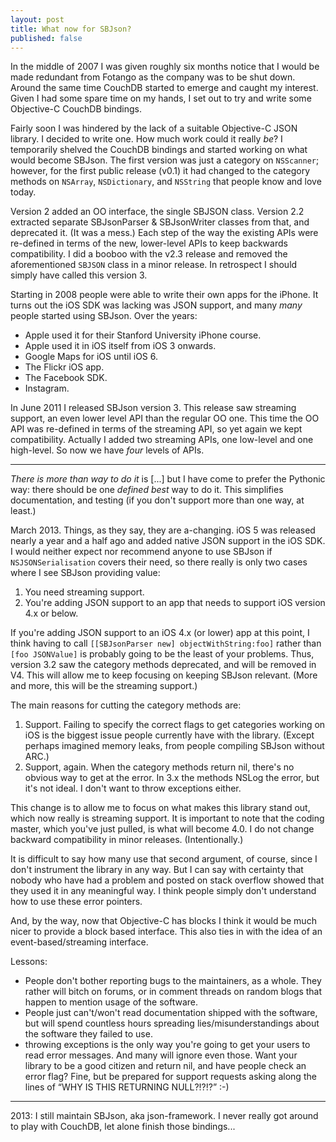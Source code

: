 ```yaml
---
layout: post
title: What now for SBJson?
published: false
---
```


In the middle of 2007 I was given roughly six months notice that I would be made redundant
from Fotango as the company was to be shut down. Around the same time CouchDB started to
emerge and caught my interest. Given I had some spare time on my hands, I set out to try
and write some Objective-C CouchDB bindings.

Fairly soon I was hindered by the lack of a suitable Objective-C JSON library. I decided
to write one. How much work could it really *be*? I temporarily shelved the CouchDB
bindings and started working on what would become SBJson. The first version was just a
category on `NSScanner`; however, for the first public release (v0.1) it had changed to
the category methods on `NSArray`, `NSDictionary`, and `NSString` that people know and
love today.

Version 2 added an OO interface, the single SBJSON class. Version 2.2 extracted separate
SBJsonParser & SBJsonWriter classes from that, and deprecated it. (It was a mess.) Each
step of the way the existing APIs were re-defined in terms of the new, lower-level APIs to
keep backwards compatibility. I did a booboo with the v2.3 release and removed the
aforementioned `SBJSON` class in a minor release. In retrospect I should simply have
called this version 3.

Starting in 2008 people were able to write their own apps for the iPhone. It turns out the
iOS SDK was lacking was JSON support, and many *many* people started using SBJson. Over
the years:

* Apple used it for their Stanford University iPhone course.
* Apple used it in iOS itself from iOS 3 onwards.
* Google Maps for iOS until iOS 6.
* The Flickr iOS app.
* The Facebook SDK.
* Instagram.

In June 2011 I released SBJson version 3. This release saw streaming support, an even
lower level API than the regular OO one. This time the OO API was re-defined in terms of
the streaming API, so yet again we kept compatibility. Actually I added two streaming
APIs, one low-level and one high-level. So now we have *four* levels of APIs.

------

*There is more than way to do it* is [...] but I have come to prefer the Pythonic way:
there should be one _defined best_ way to do it. This simplifies documentation, and
testing (if you don't support more than one way, at least.)

March 2013. Things, as they say, they are a-changing. iOS 5 was released nearly a year and
a half ago and added native JSON support in the iOS SDK. I would neither expect nor
recommend anyone to use SBJson if `NSJSONSerialisation` covers their need, so there really
is only two cases where I see SBJson providing value:

1. You need streaming support.
2. You're adding JSON support to an app that needs to support iOS version 4.x or below.

If you're adding JSON support to an iOS 4.x (or lower) app at this point, I think having
to call `[[SBJsonParser new] objectWithString:foo]` rather than `[foo JSONValue]` is
probably going to be the least of your problems. Thus, version 3.2 saw the category
methods deprecated, and will be removed in V4. This will allow me to keep focusing on
keeping SBJson relevant. (More and more, this will be the streaming support.)

The main reasons for cutting the category methods are:

1. Support. Failing to specify the correct flags to get categories working on iOS is the
biggest issue people currently have with the library. (Except perhaps imagined memory
leaks, from people compiling SBJson without ARC.)
2. Support, again. When the category methods return nil, there's no obvious way to get at
the error. In 3.x the methods NSLog the error, but it's not ideal. I don't want to throw
exceptions either.

This change is to allow me to focus on what makes this library stand out, which now really
is streaming support. It is important to note that the coding master, which you've just
pulled, is what will become 4.0. I do not change backward compatibility in minor releases.
(Intentionally.)

It is difficult to say how many use that second argument, of course, since I don't
instrument the library in any way. But I can say with certainty that nobody who have had a
problem and posted on stack overflow showed that they used it in any meaningful way. I
think people simply don't understand how to use these error pointers.

And, by the way, now that Objective-C has blocks I think it would be much nicer to provide
a block based interface. This also ties in with the idea of an event-based/streaming
interface.

Lessons:

- People don't bother reporting bugs to the maintainers, as a whole. They rather will
bitch on forums, or in comment threads on random blogs that happen to mention usage of the
software.
- People just can't/won't read documentation shipped with the software, but will spend
countless hours spreading lies/misunderstandings about the software they failed to use.
- throwing exceptions is the only way you're going to get your users to read error
messages. And many will ignore even those. Want your library to be a good citizen and
return nil, and have people check an error flag? Fine, but be prepared for support
requests asking along the lines of “WHY IS THIS RETURNING NULL?!?!?” :-)


----

2013: I still maintain SBJson, aka json-framework. I never really got around to play with
CouchDB, let alone finish those bindings...


